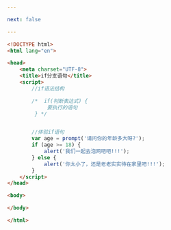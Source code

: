 ```yaml
---

next: false

---
```




<BlogInfo id="191" title="12.if分支语句" author="白日梦想猿" pv=0 read_times=0 pre_cost_time="0分20秒" category="js学习" tag_list="['js学习']" create_time="2020.08.02 13:58:00" update_time="2020.08.02 14:01:43" />

```html
<!DOCTYPE html>
<html lang="en">

<head>
    <meta charset="UTF-8">
    <title>if分支语句</title>
    <script>
        //if语法结构

        /*  if(判断表达式) {
             要执行的语句
         } */


        //体验if语句
        var age = prompt('请问你的年龄多大呀?');
        if (age >= 18) {
            alert('我们一起去泡网吧吧!!!');
        } else {
            alert('你太小了，还是老老实实待在家里吧!!!');
        }
    </script>
</head>

<body>

</body>

</html>
```



<ActionBox />
